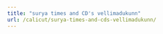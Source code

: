 ```yaml
---
title: "surya times and CD's vellimadukunn"
url: /calicut/surya-times-and-cds-vellimadukunn/
---
```

